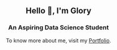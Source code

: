 <h2 align="center">Hello 👋, I'm Glory</h2>
<h3 align="center">An Aspiring Data Science Student</h3>
<p align="center">To know more about me, visit my <a href="https://gleek231997.github.io/Protfolio/">Portfolio</a>.</p>
